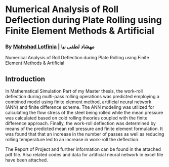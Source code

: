 # Numerical Analysis of Roll Deflection during Plate Rolling using Finite Element Methods & Artificial



### By [Mahshad Lotfinia](https://github.com/mahshadlotfinia) | مهشاد لطفی نیا
 

Numerical Analysis of Roll Deflection during Plate Rolling using Finite Element Methods &amp; Artificial

Introduction
---

In Mathematical Simulation Part of my Master thesis, the work-roll deflection during multi-pass rolling operations was predicted employing a combined model using finite element method, artificial neural network (ANN) and finite difference scheme. The ANN modeling was utilized for calculating the flow stress of the steel being rolled while the mean pressure was calculated based on cold rolling theories coupled with the finite difference approach. Finally, the work-roll deflection was determined by means of the predicted mean roll pressure and finite element formulation.  It was found that that an increase in the number of passes as well as reducing rolling temperature led to an increase in work-roll the deflection.

The Report of Project and further information can be found in the attached pdf file.
Also related codes and data for artificial neural network in excel file have been attached.
